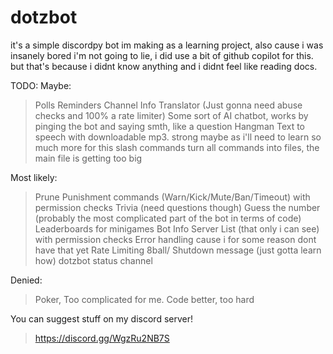 # dotzbot
it's a simple discordpy bot im making as a learning project, also cause i was insanely bored
i'm not going to lie, i did use a bit of github copilot for this. but that's because i didnt know anything and i didnt feel like reading docs.

TODO:
Maybe:
> Polls
> Reminders
> Channel Info
> Translator (Just gonna need abuse checks and 100% a rate limiter)
> Some sort of AI chatbot, works by pinging the bot and saying smth, like a question
> Hangman
> Text to speech with downloadable mp3. strong maybe as i'll need to learn so much more for this
> slash commands
> turn all commands into files, the main file is getting too big

Most likely:
> Prune
> Punishment commands (Warn/Kick/Mute/Ban/Timeout) with permission checks
> Trivia (need questions though)
> Guess the number (probably the most complicated part of the bot in terms of code)
> Leaderboards for minigames
> Bot Info
> Server List (that only i can see) with permission checks
> Error handling cause i for some reason dont have that yet
> Rate Limiting
> 8ball/
> Shutdown message (just gotta learn how)
> dotzbot status channel

Denied:
> Poker, Too complicated for me.
> Code better, too hard

You can suggest stuff on my discord server!
> https://discord.gg/WgzRu2NB7S